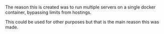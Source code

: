 The reason this is created was to run multiple servers on a single docker container, bypassing limits from hostings.

This could be used for other purposes but that is the main reason this was made.